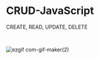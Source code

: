 # CRUD-JavaScript
<p>CREATE, READ, UPDATE, DELETE</p> 
<br>

![ezgif com-gif-maker(2)](https://github.com/luizgmelo/CRUD-JavaScript/assets/88911920/564aa95b-823a-4bcf-bb68-5a922e0918b9)
